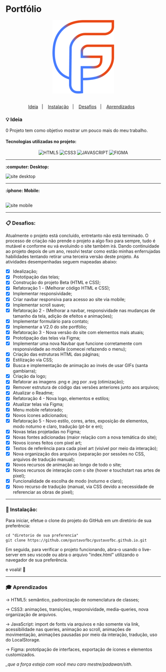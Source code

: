 # Portfólio

<div align="center">
  <img alt="Logo" src="https://github.com/gustavofbc/gustavofbc.github.io/blob/main/images/logo.png" width="200"/>
</div>
<br/>

<p align="center">
  <a href="#bulb-ideia">Ideia</a>&nbsp;&nbsp;&nbsp;|&nbsp;&nbsp;&nbsp;
  <a href="#wrench-instalação">Instalação</a>&nbsp;&nbsp;&nbsp;|&nbsp;&nbsp;&nbsp;
  <a href="#clipboard-desafios">Desafios</a>&nbsp;&nbsp;&nbsp;|&nbsp;&nbsp;&nbsp;
  <a href="#mortar_board-aprendizados">Aprendizados</a>&nbsp;&nbsp;&nbsp;
</p>

### :bulb: Ideia
0 Projeto tem como objetivo mostrar um pouco mais do meu trabalho.

<h4> Tecnologias utilizadas no projeto:</h4>

<p align="center">
    <img alt="HTML5" title="HTML5" src="https://github.com/gustavofbc/pixel_of_shields/blob/main/dark/html_dark.png" width="75"/>
    <img alt="CSS3" title="CSS3" src="https://github.com/gustavofbc/pixel_of_shields/blob/main/dark/css_dark.png" width="75"/>
    <img alt="JAVASCRIPT" title="JAVASCRIPT" src="https://github.com/gustavofbc/pixel_of_shields/blob/main/dark/javascript_dark.png" width="75"/>
    <img alt="FIGMA" title="FIGMA" src="https://github.com/gustavofbc/pixel_of_shields/blob/main/dark/figma_dark.png" width="75"/>
</p>

<hr/>

<p><b> :computer: Desktop:</b></p>
<img src="./images/demo/demo_v5.gif" alt="site desktop">
<hr>

<p><b> :iphone: Mobile:</b></p>
<br/>
<img src="./images/demo/demo_mobile_v5.gif" alt="site mobile">
<hr>

### :clipboard: Desafios:

Atualmente o projeto está concluído, entretanto não está terminado. O processo de criação não prende o projeto a algo fixo para sempre, tudo é mutável e conforme eu vá evoluindo o site também irá. Dando continuidade ao projeto depois de um ano, resolvi testar como estão minhas enferrujadas habilidades tentando retirar uma terceira versão deste projeto.
As atividades desempenhadas seguem mapeadas abaixo:

- [x] Idealização;
- [x] Prototipação das telas;
- [x] Construção do projeto Beta (HTML e CSS);
- [x] Refatoração 1 - (Melhorar código HTML e CSS);
- [x] Implementar responsividade;
- [x] Criar navbar responsiva para acesso ao site via mobile;
- [x] Implementar scroll suave;
- [x] Refatoração 2 - (Melhorar a navbar, responsividade nas mudanças de tamanho da tela, adição de efeitos e animações);
- [x] Implementar formulário para contato;
- [x] Implementar a V2.0 do site portfólio;
- [x] Refatoração 3 - Nova versão do site com elementos mais atuais;
- [x] Prototipação das telas via Figma;
- [x] Implementar uma nova Navbar que funcione corretamente com responsividade ao mobile (comecei refazendo o menu);
- [x] Criação das estruturas HTML das páginas;
- [x] Estilização via CSS;
- [x] Busca e implementação de animação ao invés de usar GIFs (santa gambiarra);
- [x] Criação da logo;
- [x] Refatorar as imagens .png e .jeg por .svg (otimização);
- [x] Remover estrutura de código das versões anteriores junto aos arquivos;
- [x] Atualizar o Readme;
- [x] Refatoração 4 - Nova logo, elementos e estilos;
- [x] Atualizar telas via Figma;
- [x] Menu mobile refatorado;
- [x] Novos ícones adicionados;
- [x] Refatoração 5 -  Novo estilo, cores, artes, exposição de elementos, modo noturno e claro, tradução (pt-br e en);
- [x] Novas telas projetadas no Figma;
- [x] Novas fontes adicionadas (maior relação com a nova temática do site);
- [x] Novos ícones feitos com pixel art;
- [x] Textos de referência para cada pixel art (visível por meio da interação);
- [x] Nova organização dos arquivos (separação por sessões no CSS, arquivos de tradução manual);
- [x] Novos recursos de animação ao longo de todo o site;
- [x] Novos recursos de interação com o site (hover e touchstart nas artes de pixel);
- [x] Funcionalidade de escolha de modo (noturno e claro);
- [x] Novo recurso de tradução (manual, via CSS devido a necessidade de referenciar as obras de pixel);

<hr/>

### :wrench: Instalação:

Para iniciar, efetue o clone do projeto do GitHub em um diretório de sua preferência:

```shell
cd "diretorio de sua preferencia"
git clone https://github.com/gustavofbc/gustavofbc.github.io.git
```

Em seguida, para verificar o projeto funcionando, abra-o usando o live-server em seu vscode ou abra o arquivo "index.html" utilizando o navegador de sua preferência.

e voalá! :tada:

<hr/>

### :mortar_board: Aprendizados

-> HTML5: semântico, padronização de nomenclatura de classes;

-> CSS3: animações, transições, responsividade, media-queries, nova organização de arquivos.

-> JavaScript: import de fonts via arquivos e não somente via link, acessibilidade nas queries, animação ao scroll, animações de movimentação, animações pausadas por meio da interação, tradução, uso do LocalStorage.

-> Figma: prototipação de interfaces, exportação de ícones e elementos customizados.

<i> \_que a força esteja com você meu caro mestre/padawan/sith. </i>
